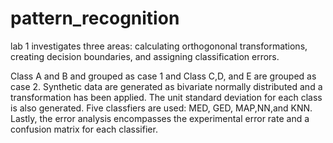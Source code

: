 # pattern_recognition

lab 1 investigates three areas: calculating orthogononal transformations, creating decision boundaries, and assigning classification errors. 

Class A and B and grouped as case 1 and Class C,D, and E are grouped as case 2. Synthetic data are generated as bivariate normally distributed and a transformation has been applied. The unit standard deviation for each class is also generated. Five classfiers are used: MED, GED, MAP,NN,and KNN. Lastly, the error analysis encompasses the experimental error rate and a confusion matrix for each classifier.

